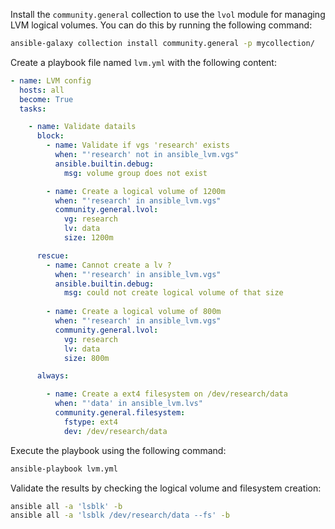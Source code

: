 Install the `community.general` collection to use the `lvol` module for managing LVM logical volumes. You can do this by running the following command:

```bash
ansible-galaxy collection install community.general -p mycollection/
```

Create a playbook file named `lvm.yml` with the following content:

```lvm.yml
- name: LVM config
  hosts: all
  become: True
  tasks:

    - name: Validate datails
      block:
        - name: Validate if vgs 'research' exists
          when: "'research' not in ansible_lvm.vgs"
          ansible.builtin.debug:
            msg: volume group does not exist

        - name: Create a logical volume of 1200m
          when: "'research' in ansible_lvm.vgs"
          community.general.lvol:
            vg: research
            lv: data
            size: 1200m

      rescue:
        - name: Cannot create a lv ?
          when: "'research' in ansible_lvm.vgs"
          ansible.builtin.debug:
            msg: could not create logical volume of that size
 
        - name: Create a logical volume of 800m
          when: "'research' in ansible_lvm.vgs"
          community.general.lvol:
            vg: research
            lv: data
            size: 800m

      always:

        - name: Create a ext4 filesystem on /dev/research/data
          when: "'data' in ansible_lvm.lvs"
          community.general.filesystem:
            fstype: ext4
            dev: /dev/research/data
```

Execute the playbook using the following command:

```bash
ansible-playbook lvm.yml
```

Validate the results by checking the logical volume and filesystem creation:

```bash
ansible all -a 'lsblk' -b
ansible all -a 'lsblk /dev/research/data --fs' -b
```
